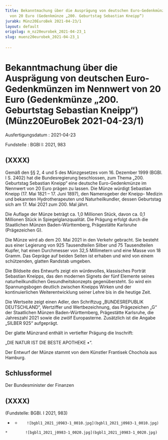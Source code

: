 ```yaml
---
Title: Bekanntmachung über die Ausprägung von deutschen Euro-Gedenkmünzen im Nennwert
  von 20 Euro (Gedenkmünze „200. Geburtstag Sebastian Kneipp“)
jurabk: Münz20EuroBek 2021-04-23/1
layout: default
origslug: m_nz20eurobek_2021-04-23_1
slug: muenz20eurobek_2021-04-23_1

---
```


# Bekanntmachung über die Ausprägung von deutschen Euro-Gedenkmünzen im Nennwert von 20 Euro (Gedenkmünze „200. Geburtstag Sebastian Kneipp“) (Münz20EuroBek 2021-04-23/1)

Ausfertigungsdatum
:   2021-04-23

Fundstelle
:   BGBl I: 2021, 983


## (XXXX)

Gemäß den §§ 2, 4 und 5 des Münzgesetzes vom 16. Dezember 1999 (BGBl.
I S. 2402) hat die Bundesregierung beschlossen, zum Thema „200.
Geburtstag Sebastian Kneipp“ eine deutsche Euro-Gedenkmünze im
Nennwert von 20 Euro prägen zu lassen. Die Münze würdigt Sebastian
Kneipp (17. Mai 1821 – 17. Juni 1897), den Namensgeber der Kneipp-
Medizin und bekannten Hydrotherapeuten und Naturheilkundler, dessen
Geburtstag sich am 17. Mai 2021 zum 200. Mal jährt.

Die Auflage der Münze beträgt ca. 1,0 Millionen Stück, davon ca. 0,1
Millionen Stück in Spiegelglanzqualität. Die Prägung erfolgt durch die
Staatlichen Münzen Baden-Württemberg, Prägestätte Karlsruhe
(Prägezeichen G).

Die Münze wird ab dem 20. Mai 2021 in den Verkehr gebracht. Sie
besteht aus einer Legierung von 925 Tausendteilen Silber und 75
Tausendteilen Kupfer, hat einen Durchmesser von 32,5 Millimetern und
eine Masse von 18 Gramm. Das Gepräge auf beiden Seiten ist erhaben und
wird von einem schützenden, glatten Randstab umgeben.

Die Bildseite des Entwurfs zeigt ein würdevolles, klassisches Porträt
Sebastian Kneipps, das den modernen Signets der fünf Elemente seines
naturheilkundlichen Gesundheitskonzepts gegenübersteht. So wird ein
Spannungsbogen deutlich zwischen Kneipps Wirken und der
kontinuierlichen Weiterentwicklung seiner Lehre bis in die heutige
Zeit.

Die Wertseite zeigt einen Adler, den Schriftzug „BUNDESREPUBLIK
DEUTSCHLAND“, Wertziffer und Wertbezeichnung, das Prägezeichen „G“ der
Staatlichen Münzen Baden-Württemberg, Prägestätte Karlsruhe, die
Jahreszahl 2021 sowie die zwölf Europasterne. Zusätzlich ist die
Angabe „SILBER 925“ aufgeprägt.

Der glatte Münzrand enthält in vertiefter Prägung die Inschrift:

„DIE NATUR IST DIE BESTE APOTHEKE •“.

Der Entwurf der Münze stammt von dem Künstler Frantisek Chochola aus
Hamburg.


## Schlussformel

Der Bundesminister der Finanzen


## (XXXX)

(Fundstelle: BGBl. I 2021, 983)


*    *        ![bgbl1_2021_j0983-1_0010.jpg](bgbl1_2021_j0983-1_0010.jpg)
    *        ![bgbl1_2021_j0983-1_0020.jpg](bgbl1_2021_j0983-1_0020.jpg)


